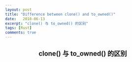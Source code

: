 ```yaml
---
layout: post
title: "Difference between clone() and to_owned()"
date:   2018-06-13
excerpt: "clone() 与 to_owned() 的区别"
tags: [Rust]
comments: true
---
```


<center><h2>clone() 与 to_owned() 的区别</h2></center>

<!--more-->
